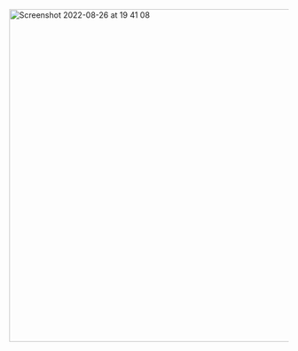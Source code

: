 <img width="599" alt="Screenshot 2022-08-26 at 19 41 08" src="https://user-images.githubusercontent.com/14291833/186961785-85c291e3-1e97-4a6e-ad31-7e8781cc74a2.png">
